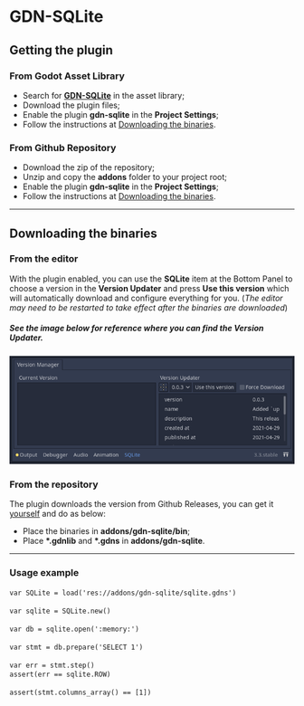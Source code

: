 # GDN-SQLite

## Getting the plugin

### From Godot Asset Library

- Search for [**GDN-SQLite**](https://godotengine.org/asset-library/asset/931) in the asset library;
- Download the plugin files;
- Enable the plugin **gdn-sqlite** in the **Project Settings**;
- Follow the instructions at [Downloading the binaries](#Downloading-the-binaries).

### From Github Repository

- Download the zip of the repository;
- Unzip and copy the **addons** folder to your project root;
- Enable the plugin **gdn-sqlite** in the **Project Settings**;
- Follow the instructions at [Downloading the binaries](#Downloading-the-binaries).

---

## Downloading the binaries

### From the editor

With the plugin enabled, you can use the **SQLite** item at the Bottom Panel to choose a version in the **Version Updater** and press **Use this version** which will automatically download and configure everything for you. (*The editor may need to be restarted to take effect after the binaries are downloaded*)

##### See the image below for reference where you can find the **Version Updater**.
![GDN-SQLite Version Manager](/images/sqlite-version-manager.png "GDN-SQLite Version Manager")

### From the repository

The plugin downloads the version from Github Releases, you can get it [yourself](https://github.com/felaugmar/gdn-sqlite/releases) and do as below:
- Place the binaries in **addons/gdn-sqlite/bin**;
- Place **\*.gdnlib** and **\*.gdns** in **addons/gdn-sqlite**.

---

### Usage example

```gdscript
var SQLite = load('res://addons/gdn-sqlite/sqlite.gdns')

var sqlite = SQLite.new()

var db = sqlite.open(':memory:')

var stmt = db.prepare('SELECT 1')

var err = stmt.step()
assert(err == sqlite.ROW)

assert(stmt.columns_array() == [1])
```
